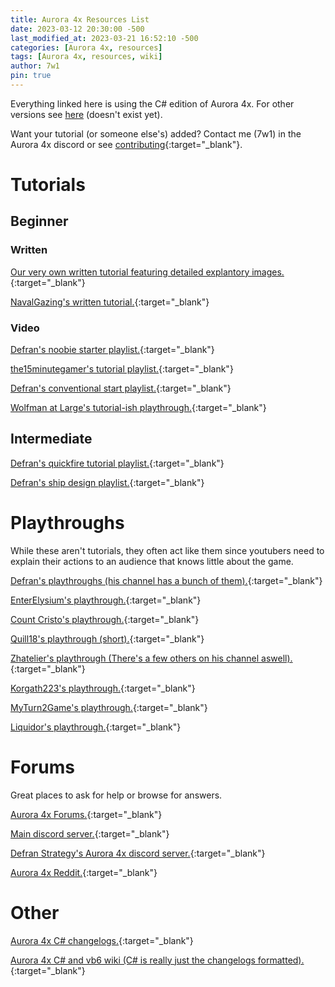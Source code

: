 ```yaml
---
title: Aurora 4x Resources List
date: 2023-03-12 20:30:00 -500
last_modified_at: 2023-03-21 16:52:10 -500
categories: [Aurora 4x, resources]
tags: [Aurora 4x, resources, wiki]
author: 7w1
pin: true
---
```


Everything linked here is using the C# edition of Aurora 4x. For other versions see [here](https://7w1.github.io/posts/resources/) (doesn't exist yet).

Want your tutorial (or someone else's) added? Contact me (7w1) in the Aurora 4x discord or see [contributing](https://github.com/7w1/7w1.github.io){:target="_blank"}.

# Tutorials

## Beginner

### Written

[Our very own written tutorial featuring detailed explantory images.](https://7w1.github.io/posts/tutorial0/){:target="_blank"}

[NavalGazing's written tutorial.](https://www.navalgazing.net/Aurora-Tutorial-Part-1){:target="_blank"}

### Video

[Defran's noobie starter playlist.](https://www.youtube.com/playlist?list=PLfTxfvIdAKlvJR_Qqy8vrvhJ4b8r6Azbr){:target="_blank"}

[the15minutegamer's tutorial playlist.](https://youtube.com/playlist?list=PLfmOBFyOhyN3BU6lxWtHhT1gzWhiMDhM1){:target="_blank"}

[Defran's conventional start playlist.](https://www.youtube.com/playlist?list=PLfTxfvIdAKlvsRH7jgj9Ew9g4FntgKSip){:target="_blank"}

[Wolfman at Large's tutorial-ish playthrough.](https://www.youtube.com/playlist?list=PLSFIDatm1gmGLq-efenIBxPhTt5Jr4txQ){:target="_blank"}

## Intermediate

[Defran's quickfire tutorial playlist.](https://www.youtube.com/playlist?list=PLfTxfvIdAKluRAI7j6_fSc3ypGtC2nmhA){:target="_blank"}

[Defran's ship design playlist.](https://www.youtube.com/playlist?list=PLfTxfvIdAKlvejwDMxkwmE-ZR0DzoTGZc){:target="_blank"}

# Playthroughs

While these aren't tutorials, they often act like them since youtubers need to explain their actions to an audience that knows little about the game.

[Defran's playthroughs (his channel has a bunch of them).](https://www.youtube.com/@DefranStrategy/playlists){:target="_blank"}

[EnterElysium's playthrough.](https://www.youtube.com/playlist?list=PLR5ZBfGW6e1mmQBsRhAxHmZM1a7GQ9Rcl){:target="_blank"}

[Count Cristo's playthrough.](https://www.youtube.com/playlist?list=PLTLH5xzGKAolcaXLAhGlcvkaCqcuzgR1C){:target="_blank"}

[Quill18's playthrough (short).](https://www.youtube.com/playlist?list=PLs3acGYgI1-tVuiV_b65o7YfSpjl1S4ai){:target="_blank"}

[Zhatelier's playthrough (There's a few others on his channel aswell).](https://www.youtube.com/playlist?list=PLKFBBf1WhFzRdjHDTFO4Cn_ny0HSY1Uu6){:target="_blank"}

[Korgath223's playthrough.](https://www.youtube.com/playlist?list=PLz-vcrP1cq-GpxO4fsna-pUNwbKZOwoCv){:target="_blank"}

[MyTurn2Game's playthrough.](https://www.youtube.com/playlist?list=PLC5py6yv6tvqC_0O_TCil-QceaPna_ueT){:target="_blank"}

[Liquidor's playthrough.](https://www.youtube.com/playlist?list=PLKpUBzXuaZiUHifCmZ8u4mpOWAGE59acl){:target="_blank"}

# Forums

Great places to ask for help or browse for answers.

[Aurora 4x Forums.](http://aurora2.pentarch.org/){:target="_blank"}

[Main discord server.](https://discord.gg/Q5ryqdW){:target="_blank"}

[Defran Strategy's Aurora 4x discord server.](https://discord.gg/PWy8NDY){:target="_blank"}

[Aurora 4x Reddit.](https://www.reddit.com/r/aurora/){:target="_blank"}

# Other

[Aurora 4x C# changelogs.](http://aurora2.pentarch.org/index.php?topic=10666.0){:target="_blank"}

[Aurora 4x C# and vb6 wiki (C# is really just the changelogs formatted).](http://aurorawiki.pentarch.org/index.php?title=Main_Page){:target="_blank"}